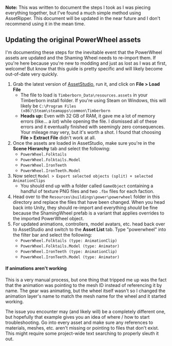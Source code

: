 **Note:** This was written to document the steps I took as I was piecing everything together, but I've found a much simple method using AssetRipper. This document will be updated in the near future and I don't recommend using it in the mean time. 

## Updating the original PowerWheel assets

I'm documenting these steps for the inevitable event that the PowerWheel assets are updated and the Shaming Wheel needs to re-import them. If you're here because you're new to modding and just as lost as I was at first, welcome! But know that this guide is pretty specific and will likely become out-of-date very quickly.

1. Grab the latest version of [AssetStudio](https://github.com/Perfare/AssetStudio/releases), run it, and click on **File > Load File**
   - The file to load is `Timberborn_Data\resources.assets` in your Timberborn install folder. If you're using Steam on Windows, this will likely be `C:\Program Files (x86)\Steam\steamapps\common\Timberborn`
   - **Heads up:** Even with 32 GB of RAM, it gave me a lot of memory errors (like... a *lot*) while opening the file. I dismissed all of these errors and it eventually finished with seemingly zero consequences. Your mileage may very, but it's worth a shot. I found that choosing **File > Extract File** didn't work at all.
2. Once the assets are loaded in AssetStudio, make sure you're in the **Scene Hierarchy** tab and select the following:
   - `PowerWheel.Folktails`
   - `PowerWheel.Folktails.Model`
   - `PowerWheel.IronTeeth`
   - `PowerWheel.IronTeeth.Model`
3. Now select `Model > Export selected objects (split) + selected AnimationClips`
   - You should end up with a folder called `GameObject` containing a handful of texture PNG files and two `.fbx` files for each faction.
4. Head over to the `Resources\buildings\power\powerwheel` folder in this directory and replace the files that have been changed. When you head back into Unity, they should re-import and everything _should_ be fine because the ShamingWheel prefab is a variant that applies overrides to the imported PowerWheel object.
5. For updated animations, controllers, model avatars, etc. head back over to AssetStudio and switch to the **Asset List** tab. Type "powerwheel" into the filter bar and select the following:
   - `PowerWheel.Folktails (type: AnimationClip)`
   - `PowerWheel.Folktails.Model (type: Animator)`
   - `PowerWheel.IronTeeth (type: AnimationClip)`
   - `PowerWheel.IronTeeth.Model (type: Animator)`

#### If animations aren't working

This is a very manual process, but one thing that tripped me up was the fact that the animation was pointing to the mesh ID instead of referencing it by name. The gear was animating, but the wheel itself wasn't so I changed the animation layer's name to match the mesh name for the wheel and it started working.

The issue you encounter may (and likely will) be a completely different one, but hopefully that example gives you an idea of where / how to start troubleshooting. Go into every asset and make sure any references to materials, meshes, etc. aren't missing or pointing to files that don't exist. This might require some project-wide text searching to properly sleuth it out.